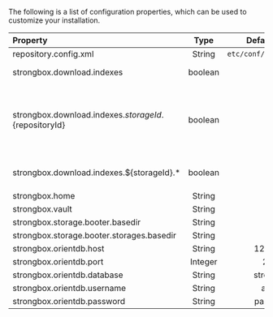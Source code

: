 The following is a list of configuration properties, which can be used to customize your installation.

| Property   |   Type   | Default Value | Description | 
|:-----------|:--------:|:-------------:|-------------|
| repository.config.xml | String | `etc/conf/strongbox.xml` | The path to the `strongbox.xml` file. |
| strongbox.download.indexes | boolean | true | Whether, or not to download the Maven indexes for remote repositories. |
| strongbox.download.indexes.${storageId}.${repositoryId} | boolean | true | Whether, or not to download the Maven indexes for a remote repository in a storage. If this is explicitly defined and `strongbox.download.indexes` and/or `strongbox.download.indexes.${storageId}.*` is defined, then the value specified by this option will override the others. |
| strongbox.download.indexes.${storageId}.* | boolean | true | Whether, or not to download the Maven indexes for all remote repositories in a storage. |
| strongbox.home | String |  |  |
| strongbox.vault | String |  |  |
| strongbox.storage.booter.basedir | String |  |  |
| strongbox.storage.booter.storages.basedir | String |  |  |
| strongbox.orientdb.host | String | 127.0.0.1 | The host for OrientDB. |
| strongbox.orientdb.port | Integer | 2424 | The port for OrientDB. |
| strongbox.orientdb.database | String | strongbox | The name of the OrientDB database. |
| strongbox.orientdb.username | String | admin | The admin username for OrientDB. |
| strongbox.orientdb.password | String | password | The password for OrientDB. |
